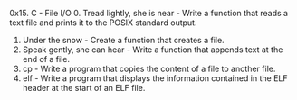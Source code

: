 0x15. C - File I/O
0. Tread lightly, she is near - Write a function that reads a text file and prints it to the POSIX standard output.
1. Under the snow - Create a function that creates a file.
2. Speak gently, she can hear - Write a function that appends text at the end of a file.
3. cp - Write a program that copies the content of a file to another file.
4. elf - Write a program that displays the information contained in the ELF header at the start of an ELF file.









